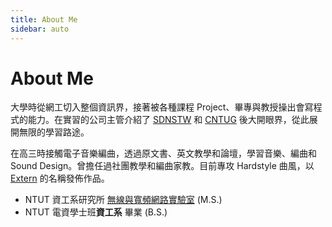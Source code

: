 ```yaml
---
title: About Me
sidebar: auto
---
```


# About Me

大學時從網工切入整個資訊界，接著被各種課程 Project、畢專與教授操出會寫程式的能力。在實習的公司主管介紹了 [SDNSTW](https://www.facebook.com/groups/sdnds.tw/) 和 [CNTUG](https://www.facebook.com/groups/cloudnative.tw/) 後大開眼界，從此展開無限的學習路途。

在高三時接觸電子音樂編曲，透過原文書、英文教學和論壇，學習音樂、編曲和 Sound Design。曾擔任過社團教學和編曲家教。目前專攻 Hardstyle 曲風，以 [Extern](https://www.facebook.com/djextern/) 的名稱發佈作品。

- NTUT 資工系研究所 [無線與寬頻網路實驗室](https://netlab.csie.ntut.edu.tw/) (M.S.)
- NTUT 電資學士班**資工系** 畢業 (B.S.)

<Badges/>